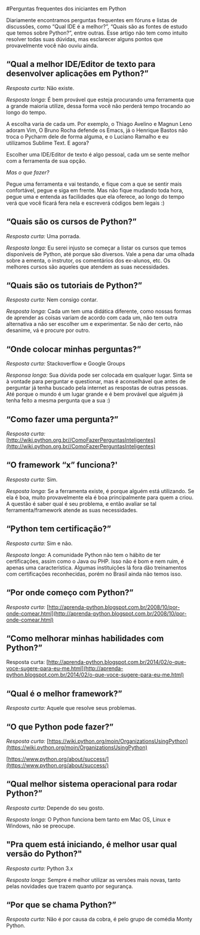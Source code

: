 #Perguntas frequentes dos iniciantes em Python

Diariamente encontramos perguntas frequentes em fóruns e listas de discussões, como “Qual IDE é a melhor?”, “Quais são as fontes de estudo que temos sobre Python?”, entre outras. Esse artigo não tem como intuito resolver todas suas dúvidas, mas esclarecer alguns pontos que provavelmente você não ouviu ainda.

“Qual a melhor IDE/Editor de texto para desenvolver aplicações em Python?”
--------------------------------------------------------------------------

*Resposta curta:* Não existe.

*Resposta longa:* É bem provável que esteja procurando uma ferramenta que a grande maioria utilize, dessa forma você não perderá tempo trocando ao longo do tempo.

A escolha varia de cada um. Por exemplo, o Thiago Avelino e Magnun Leno adoram Vim, O Bruno Rocha defende os Emacs, já o Henrique Bastos não troca o Pycharm dele de forma alguma, e o Luciano Ramalho e eu utilizamos Sublime Text. E agora?

Escolher uma IDE/Editor de texto é algo pessoal, cada um se sente melhor com a ferramenta de sua opção.

*Mas o que fazer?*

Pegue uma ferramenta e vai testando, e fique com a que se sentir mais confortável, pegue e siga em frente. Mas não fique mudando toda hora, pegue uma e entenda as facilidades que ela oferece, ao longo do tempo verá que você ficará fera nela e escreverá códigos bem legais :)

“Quais são os cursos de Python?”
--------------------------------

*Resposta curta:* Uma porrada.

*Resposta longa:* Eu serei injusto se começar a listar os cursos que temos disponíveis de Python, até porque são diversos. Vale a pena dar uma olhada sobre a ementa, o instrutor, os comentários dos ex-alunos, etc. Os melhores cursos são aqueles que atendem as suas necessidades.

“Quais são os tutoriais de Python?”
-----------------------------------

*Resposta curta:* Nem consigo contar.

*Resposta longa:* Cada um tem uma didática diferente, como nossas formas de aprender as coisas variam de acordo com cada um, não tem outra alternativa a não ser escolher um e experimentar. Se não der certo, não desanime, vá e procure por outro.

“Onde colocar minhas perguntas?”
--------------------------------

*Resposta curta:* Stackoverflow e Google Groups

*Responsa longa:* Sua dúvida pode ser colocada em qualquer lugar. Sinta se à vontade para perguntar e questionar, mas é aconselhável que antes de perguntar já tenha buscado pela internet as respostas de outras pessoas. Até porque o mundo é um lugar grande e é bem provável que alguém já tenha feito a mesma pergunta que a sua :)

“Como fazer uma pergunta?”
--------------------------

*Resposta curta:* [http://wiki.python.org.br//ComoFazerPerguntasInteligentes](http://wiki.python.org.br//ComoFazerPerguntasInteligentes)

“O framework “x” funciona?'
---------------------------

*Resposta curta:* Sim.

*Resposta longa:* Se a ferramenta existe, é porque alguém está utilizando. Se ela é boa, muito provavelmente ela é boa principalmente para quem a criou. A questão é saber qual é seu problema, e então avaliar se tal ferramenta/framework atende as suas necessidades.

“Python tem certificação?”
--------------------------

*Resposta curta:* Sim e não.

*Resposta longa:* A comunidade Python não tem o hábito de ter certificações, assim como o Java ou PHP. Isso não é bom e nem ruim, é apenas uma característica. Algumas instituições lá fora dão treinamentos com certificações reconhecidas, porém no Brasil ainda não temos isso.

“Por onde começo com Python?”
-----------------------------

*Resposta curta:* [http://aprenda-python.blogspot.com.br/2008/10/por-onde-comear.html](http://aprenda-python.blogspot.com.br/2008/10/por-onde-comear.html)

“Como melhorar minhas habilidades com Python?”
----------------------------------------------

Resposta curta: [http://aprenda-python.blogspot.com.br/2014/02/o-que-voce-sugere-para-eu-me.html](http://aprenda-python.blogspot.com.br/2014/02/o-que-voce-sugere-para-eu-me.html)

“Qual é o melhor framework?”
----------------------------

*Resposta curta:* Aquele que resolve seus problemas.

“O que Python pode fazer?”
--------------------------

*Resposta curta:* [https://wiki.python.org/moin/OrganizationsUsingPython](https://wiki.python.org/moin/OrganizationsUsingPython)

[https://www.python.org/about/success/](https://www.python.org/about/success/)

“Qual melhor sistema operacional para rodar Python?”
----------------------------------------------------

*Resposta curta:* Depende do seu gosto.

*Resposta longa:* O Python funciona bem tanto em Mac OS, Linux e Windows, não se preocupe.

"Pra quem está iniciando, é melhor usar qual versão do Python?"
---------------------------------------------------------------

*Resposta curta:* Python 3.x

*Resposta longa:* Sempre é melhor utilizar as versões mais novas, tanto pelas novidades que trazem quanto por segurança.

“Por que se chama Python?”
--------------------------

*Resposta curta:* Não é por causa da cobra, é pelo grupo de comédia Monty Python.
